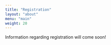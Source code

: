 ```yaml
---
title: "Registration"
layout: "about"
menu: "main"
weight: 20
---
```


Information regarding registration will come soon!
